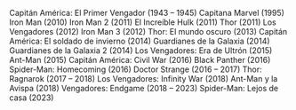 Capitán América: El Primer Vengador (1943 – 1945)
Capitana Marvel (1995)
Iron Man (2010)
Iron Man 2 (2011)
El Increíble Hulk (2011)
Thor (2011)
Los Vengadores (2012)
Iron Man 3 (2012)
Thor: El mundo oscuro (2013)
Capitán América: El soldado de invierno (2014)
Guardianes de la Galaxia (2014)
Guardianes de la Galaxia 2 (2014)
Los Vengadores: Era de Ultrón (2015)
Ant-Man (2015)
Capitán América: Civil War (2016)
Black Panther (2016)
Spider-Man: Homecoming (2016)
Doctor Strange (2016 – 2017)
Thor: Ragnarok (2017 – 2018)
Los Vengadores: Infinity War (2018)
Ant-Man y la Avispa (2018)
Vengadores: Endgame (2018 – 2023)
Spider-Man: Lejos de casa (2023)